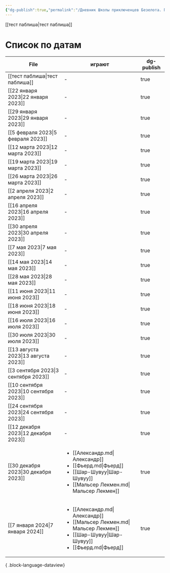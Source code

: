 ```yaml
---
{"dg-publish":true,"permalink":"/Дневник Школы приключенцев Безелота. Переплетенные судьбы/","tags":["gardenEntry"]}
---
```


[[тест паблиша\|тест паблиша]]
# Список по датам

| File                                      | играют                                                                                                                                                       | dg-publish |
| ----------------------------------------- | ------------------------------------------------------------------------------------------------------------------------------------------------------------ | ---------- |
| [[тест паблиша\|тест паблиша]]         | \-                                                                                                                                                           | true       |
| [[22 января 2023\|22 января 2023]]     | \-                                                                                                                                                           | true       |
| [[29 января 2023\|29 января 2023]]     | \-                                                                                                                                                           | true       |
| [[5 февраля 2023\|5 февраля 2023]]     | \-                                                                                                                                                           | true       |
| [[12 марта 2023\|12 марта 2023]]       | \-                                                                                                                                                           | true       |
| [[19 марта 2023\|19 марта 2023]]       | \-                                                                                                                                                           | true       |
| [[26 марта 2023\|26 марта 2023]]       | \-                                                                                                                                                           | true       |
| [[2 апреля 2023\|2 апреля 2023]]       | \-                                                                                                                                                           | true       |
| [[16 апреля 2023\|16 апреля 2023]]     | \-                                                                                                                                                           | true       |
| [[30 апреля 2023\|30 апреля 2023]]     | \-                                                                                                                                                           | true       |
| [[7 мая 2023\|7 мая 2023]]             | \-                                                                                                                                                           | true       |
| [[14 мая 2023\|14 мая 2023]]           | \-                                                                                                                                                           | true       |
| [[28 мая 2023\|28 мая 2023]]           | \-                                                                                                                                                           | true       |
| [[11 июня 2023\|11 июня 2023]]         | \-                                                                                                                                                           | true       |
| [[18 июня 2023\|18 июня 2023]]         | \-                                                                                                                                                           | true       |
| [[16 июля 2023\|16 июля 2023]]         | \-                                                                                                                                                           | true       |
| [[30 июля 2023\|30 июля 2023]]         | \-                                                                                                                                                           | true       |
| [[13 августа 2023\|13 августа 2023]]   | \-                                                                                                                                                           | true       |
| [[3 сентября 2023\|3 сентября 2023]]   | \-                                                                                                                                                           | true       |
| [[10 сентября 2023\|10 сентября 2023]] | \-                                                                                                                                                           | true       |
| [[24 сентября 2023\|24 сентября 2023]] | \-                                                                                                                                                           | true       |
| [[12 декабря 2023\|12 декабря 2023]]   | \-                                                                                                                                                           | true       |
| [[30 декабря 2023\|30 декабря 2023]]   | <ul><li>[[Александр.md\\|Александр]]</li><li>[[Фьерд.md\\|Фьерд]]</li><li>[[Шар-Шувуу\\|Шар-Шувуу]]</li><li>[[Мальсер Лекмен.md\\|Мальсер Лекмен]]</li></ul> | true       |
| [[7 января 2024\|7 января 2024]]       | <ul><li>[[Александр.md\\|Александр]]</li><li>[[Мальсер Лекмен.md\\|Мальсер Лекмен]]</li><li>[[Шар-Шувуу\\|Шар-Шувуу]]</li><li>[[Фьерд.md\\|Фьерд]]</li></ul> | true       |

{ .block-language-dataview}


